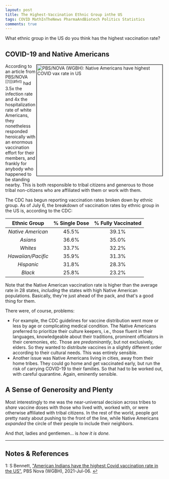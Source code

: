 ```yaml
---
layout: post
title: The Highest-Vaccination Ethnic Group inthe US
tags: COVID MathInTheNews PharmaAndBiotech Politics Statistics
comments: true
---
```


What ethnic group in the US do you think has the highest vaccination rate?  


## COVID-19 and Native Americans  

<img src="{{ site.baseurl }}/images/2021-07-16-highest-vax-group-in-us-native-americans.jpg" width="400" height="353" alt="PBS/NOVA (WGBH): Native Americans have highest COVID vax rate in US" title="PBS/NOVA (WGBH): Native Americans have highest COVID vax rate in US" style="float: right; margin: 3px 3px 3px 3px; border: 1px solid #000000;"/>
According to an article from PBS/NOVA <sup id="fn1a">[[1]](#fn1)</sup> had 3.5x the
infection rate and 4x the hospitalization rate of white Americans, they nonetheless
responded heroically with an enormous vaccination effort for their members, and frankly
for anybody who happened to be standing nearby.  This is both responsible to tribal
citizens and generous to those tribal non-citizens who are affiliated with them or work
with them.  

The CDC has begun reporting vaccination rates broken down by ethnic group.  As of July 6,
the breakdown of vaccination rates by ethnic group in the US is, according to the CDC:  

|  __Ethnic Group__ | __% Single Dose__ | __% Fully Vaccinated__ |
|:--------------------:|:--------------------:|:-------------------------:|
|  _Native American_   |  45.5%            |  39.1%                |
|  _Asians_          |  36.6%            |  35.0%                 |
|  _Whites_          |  33.7%            |  32.2%                 |
|  _Hawaiian/Pacific_ |  35.9%             |  31.3%                |
|  _Hispanic_        |  31.8%             |  28.3%                |
|  _Black_           |  25.8%            |  23.2%                 |

Note that the Native American vaccination rate is higher than the average rate in 28
states, _including_ the states with high Native American populations.  Basically, they're
just ahead of the pack, and that's a good thing for them.  

There were, of course, problems:  
- For example, the CDC guidelines for vaccine distribution went more or less by age or
  complicating medical condition.  The Native Americans preferred to prioritize their
  culture keepers, i.e., those fluent in their languages, knowledgeable about their
  traditions, prominent officiators in their ceremonies, etc.  Those are _predominantly_,
  but not exclusively, elders.  So they wanted to distribute vaccines in a slightly
  different order according to their cultural needs.  This was entirely sensible.  
- Another issue was Native Americans living in cities, away from their home tribes.  They
  could go home and get vaccinated early, but run the risk of carrying COVID-19 to their
  families.  So that had to be worked out, with careful quarantine.  Again, eminently
  sensible.  


## A Sense of Generosity and Plenty   

Most interestingly to me was the near-universal decision across tribes to _share_ vaccine
doses with those who lived with, worked with, or were otherwise affiliated with tribal
citizens.  In the rest of the world, people got pretty nasty about pushing to the front of
the line, while Native Americans _expanded_ the circle of their people to include their
neighbors.  

And _that_, ladies and gentlemen&hellip; is _how it is done._  

---

## Notes &amp; References  

<!--
<sup id="fn1a">[[1]](#fn1)</sup>
<a id="fn1">1</a>: [↩](#fn1a)  
-->

<a id="fn1">1</a>: S Bennett, ["American Indians have the highest Covid vaccination rate in the US"](https://www.pbs.org/wgbh/nova/article/native-americans-highest-covid-vaccination-rate-us/), PBS Nova (WGBH), 2021-Jul-06. [↩](#fn1a)  

